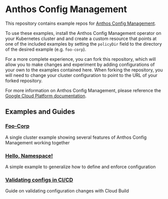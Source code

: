 # Anthos Config Management

This repository contains example repos for [Anthos Config Management][1].

To use these examples, install the Anthos Config Management operator on your
Kubernetes cluster and and create a custom resource that points at one of the
included examples by setting the `policyDir` field to the directory of the
desired example (e.g. `foo-corp`).

For a more complete experience, you can fork this repository, which will allow
you to make changes and experiment by adding configurations of your own to the
examples contained here. When forking the repository, you will need to change
your cluster configuration to point to the URL of your forked repository.

For more information on Anthos Config Management, please reference the
[Google Cloud Platform documentation][2].

## Examples and Guides

### [Foo-Corp](foo-corp/)

A single cluster example showing several features of Anthos Config Management
working together

### [Hello, Namespace!](hello-namespace/)

A simple example to generalize how to define and enforce configuration

### [Validating configs in CI/CD](docs/how-to-validate-ci-cd)

Guide on validating configuration changes with Cloud Build

[1]: https://cloud.google.com/anthos-config-management/
[2]: https://cloud.google.com/anthos-config-management/docs
